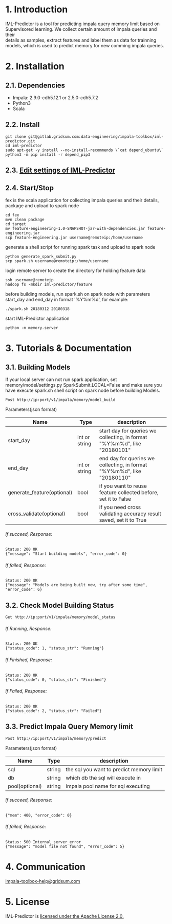# 1. Introduction
IML-Predictor is a tool for predicting impala query memory limit based on Supervisored learning. We collect certain amount of impala queries and their  
details as samples,  extract features and label them as data for trainning models, which is used to predict memory for new comming impala queries.  

# 2. Installation
## 2.1. Dependencies
 - Impala: 2.9.0-cdh5.12.1 or 2.5.0-cdh5.7.2
 - Python3
 - Scala

## 2.2. Install
```
git clone git@gitlab.gridsum.com:data-engineering/impala-toolbox/iml-predictor.git
cd iml-predictor
sudo apt-get -y install --no-install-recommends \`cat depend_ubuntu\`
python3 -m pip install -r depend_pip3
```

## 2.3. [Edit settings of IML-Predictor](./settings_explanation.md)

## 2.4. Start/Stop
fex is the scala application for collecting impala queries and their details, package and upload to spark node
```
cd fex
mvn clean package
cd target
mv feature-engineering-1.0-SNAPSHOT-jar-with-dependencies.jar feature-engineering.jar
scp feature-engineering.jar username@remoteip:/home/username
```
generate a shell script for running spark task and upload to spark node
```
python generate_spark_submit.py
scp spark.sh username@remoteip:/home/username
```
login remote server to create the directory for holding feature data
```
ssh username@remoteip
hadoop fs -mkdir iml-predictor/feature
```
before building models, run spark.sh on spark node with parameters start_day and end_day in format '%Y%m%d', for example:
```
./spark.sh 20180312 20180318
```

start IML-Predictor application
```
python -m memory.server
```

# 3. Tutorials & Documentation

## 3.1. Building Models
If your local server can not run spark application, set memory/model/settings.py SparkSubmit.LOCAL=False and make sure you  
have execute spark.sh shell script on spark node before building Models.

```
Post http://ip:port/v1/impala/memory/model_build  
```

Parameters(json format)  

| Name      | Type |     description    |
|-----------|------|--------------------|
| start_day | int or string  |start day for queries we collecting, in format "%Y%m%d", like "20180101" |
| end_day | int or string |end day for queries we collecting, in format "%Y%m%d", like "20180110" |
| generate_feature(optional) | bool | if you want to reuse feature collected before, set it to False |
| cross_validate(optional) | bool |if you need cross validating accuracy result saved, set it to True |  


###### If succeed, Response:  
```
Status: 200 OK
{"message": "Start building models", "error_code": 0}
```
###### If failed, Response:  
```
Status: 200 OK
{"message": "Models are being built now, try after some time", "error_code": 6}
```

## 3.2. Check Model Building Status
```
Get http://ip:port/v1/impala/memory/model_status  
```
###### If Running, Response:
```
Status: 200 OK
{"status_code": 1, "status_str": "Running"}
```
###### If Finished, Response:  
```
Status: 200 OK
{"status_code": 0, "status_str": "Finished"}
```
###### If Failed, Response:  
```
Status: 200 OK
{"status_code": 2, "status_str": "Failed"}
```
## 3.3. Predict Impala Query Memory limit

```
Post http://ip:port/v1/impala/memory/predict  
```

Parameters(json format)  

| Name      | Type |     description    |
|-----------|------|--------------------|
| sql | string  | the sql you want to predict memory limit |
| db | string | which db the sql will execute in |
| pool(optional) | string | impala pool name for sql executing |


###### If succeed, Response:  
```
{"mem": 400, "error_code": 0}
```
###### If failed, Response:  
```
Status: 500 Internal_server_error
{"message": "model file not found", "error_code": 5}
```

# 4. Communication
  impala-toolbox-help@gridsum.com

# 5. License
IML-Predictor is [licensed under the Apache License 2.0.](./LICENSE)
